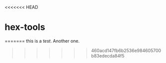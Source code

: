 <<<<<<< HEAD
# hex-tools
=======
this is a *test*. Another one.
>>>>>>> 460acd147fb6b2536e984605700b83edecda84f5

